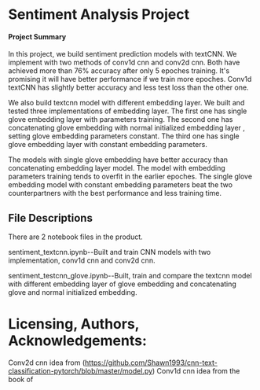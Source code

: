 # Sentiment Analysis Project
#### Project Summary
In this project, we build sentiment prediction models with textCNN. We implement with two methods of conv1d cnn and conv2d cnn.
Both have achieved more than 76% accuracy after only 5 epoches training. It's promising it will have better performance if we train more epoches. 
Conv1d textCNN has slightly better accuracy and less test loss than the other one.

We also build textcnn model with different embedding layer. We built and tested three implementations of embedding layer. 
The first one has single glove embedding layer with parameters training.
The second one has concatenating glove embedding with normal initialized embedding layer , setting glove embedding parameters constant. 
The third one has single glove embedding layer with constant embedding parameters. 

The models with single glove embedding have better accuracy than concatenating embedding layer model. 
The model with embedding parameters training tends to overfit in the earlier epoches.
The single glove embedding model with constant embedding parameters beat the two counterpartners with the best performance and less training time. 



## File Descriptions
There are 2 notebook files in the product.

sentiment_textcnn.ipynb--Built and train CNN models with two implementation, conv1d cnn and conv2d cnn.

sentiment_testcnn_glove.ipynb--Built, train and compare the textcnn model with different embedding layer of glove embedding and concatenating glove and normal initialized embedding.


# Licensing, Authors, Acknowledgements:

Conv2d cnn idea from (https://github.com/Shawn1993/cnn-text-classification-pytorch/blob/master/model.py)
Conv1d cnn idea from the book of <Dive Into DEEP Learning>
